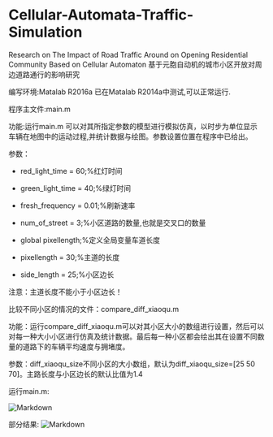 # Cellular-Automata-Traffic-Simulation
Research on The Impact of Road Traffic Around on Opening Residential Community Based on Cellular Automaton
基于元胞自动机的城市小区开放对周边道路通行的影响研究


编写环境:Matalab R2016a
已在Matalab R2014a中测试,可以正常运行.

程序主文件:main.m

功能:运行main.m 可以对其所指定参数的模型进行模拟仿真，以时步为单位显示车辆在地图中的运动过程,并统计数据与绘图。参数设置位置在程序中已给出。

参数：

* red_light_time = 60;%红灯时间

* green_light_time = 40;%绿灯时间

* fresh_frequency = 0.01;%刷新速率

* num_of_street = 3;%小区道路的数量,也就是交叉口的数量

* global pixellength;%定义全局变量车道长度

* pixellength = 30;%主道的长度

* side_length = 25;%小区边长

注意：主道长度不能小于小区边长！


比较不同小区的情况的文件：compare_diff_xiaoqu.m

功能：运行compare_diff_xiaoqu.m可以对其小区大小的数组进行设置，然后可以对每一种大小小区进行仿真及统计数据。最后每一种小区都会绘出其在设置不同数量的道路下的车辆平均速度与拥堵度。

参数：diff_xiaoqu_size不同小区的大小数组，默认为diff_xiaoqu_size=[25 50 70]。主路长度与小区边长的默认比值为1.4

运行main.m:

![Markdown](http://p1.bqimg.com/1949/e04b58696808edc5.gif)

部分结果:
![Markdown](http://p1.bqimg.com/1949/82749e438c295b45.png)
